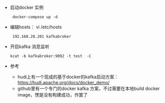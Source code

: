 * 启动docker 实例

  ``` shell
   docker-compose up -d
  ```

* 编辑hosts： vi /etc/hosts

   ``` shell
    192.168.28.201 kafkabroker
   ```

* 开启kafka 消息监听

  ``` shell
  kcat -b kafkabroker:9092 -t test  -C
  ```

* 参考

  - hudi上有一个现成的基于docker的kafka启动方案： https://hudi.apache.org/docs/docker_demo/
  - github里有一个专门的docker kafka 方案，不过需要在本地build docker image，愣是没有构建成功，作罢了
